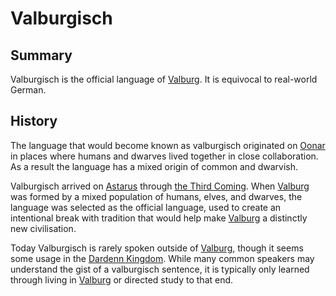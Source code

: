 # Valburgisch

## Summary

Valburgisch is the official language of [Valburg](../civilisations/nilsavnic-alliance/states/valburg.md). It is equivocal to real-world German.

## History

The language that would become known as valburgisch originated on [Oonar](../planes/oonar.md) in places where humans and dwarves lived together in close collaboration. As a result the language has a mixed origin of common and dwarvish.

Valburgisch arrived on [Astarus](../planes/astarus.md) through [the Third Coming](../history/events/the-third-coming.md). When [Valburg](../civilisations/nilsavnic-alliance/states/valburg.md) was formed by a mixed population of humans, elves, and dwarves, the language was selected as the official language, used to create an intentional break with tradition that would help make [Valburg](../civilisations/nilsavnic-alliance/states/valburg.md) a distinctly new civilisation.

Today Valburgisch is rarely spoken outside of [Valburg](../civilisations/nilsavnic-alliance/states/valburg.md), though it seems some usage in the [Dardenn Kingdom](../civilisations/dardenn-kingdom/dardenn-kingdom.md). While many common speakers may understand the gist of a valburgisch sentence, it is typically only learned through living in [Valburg](../civilisations/nilsavnic-alliance/states/valburg.md) or directed study to that end.

